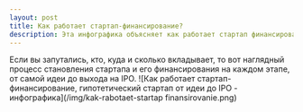 ```yaml
---
layout: post
title: Как работает стартап-финансирование?
description: Эта инфографика объясняет как работает стартап финансирование и как происходит разделение долей.
---
```


Если вы запутались, кто, куда и сколько вкладывает, то вот наглядный процесс становления стартапа и его финансирования на каждом этапе, от самой идеи до выхода на IPO.
![Как работает стартап-финансирование, гипотетический стартап от идеи до IPO - инфографика](/img/kak-rabotaet-startap finansirovanie.png)
